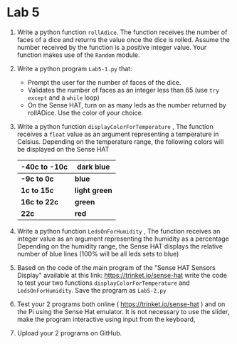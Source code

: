 # Lab 5

1. Write a python function `rollAdice`. The function receives the number of faces of a dice and returns the value once the dice is rolled. Assume the number received by the function is a positive integer value. Your function makes use of the `Random` module.

2. Write a python program `Lab5-1.py` that:
   - Prompt the user for the number of faces of the dice.
   - Validates the number of faces as an integer less than 65 (use `try except` and a `while` loop)
   -  On the Sense HAT, turn on as many leds as the number returned by rollADice. Use the color of your choice.


3. Write a python function `displayColorForTemperature` ,
   The function receives a `float` value as an argument representing a temperature in Celsius.
   Depending on the temperature range, the following colors will be displayed on the Sense HAT

   | **-40c to -10c** | **dark blue**   |
   | ---------------- | --------------- |
   | **-9c to 0c**    | **blue**        |
   | **1c to 15c**    | **light green** |
   | **16c to 22c**   | **green**       |
   | **22c**          | **red**         |

4. Write a python function `LedsOnForHumidity` ,
   The function receives an integer value as an argument representing the humidity as a percentage
   Depending on the humidity range, the Sense HAT displays the relative number of blue lines (100% will be all leds sets to blue)
5. Based on the code of the main program of the "Sense HAT Sensors Display" available at this link: https://trinket.io/sense-hat write the code to test your two functions `displayColorForTemperature` and `LedsOnForHumidity`. Save the program as `Lab5-2.py`
6. Test your 2 programs both online ( https://trinket.io/sense-hat ) and on the Pi using the Sense Hat emulator. It is not necessary to use the slider, make the program interactive using input from the keyboard,
7. Upload your 2 programs on GitHub.

